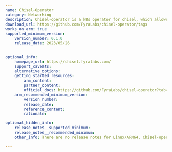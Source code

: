 ```yaml
---
name: Chisel-Operator
category: Networking
description: Chisel-operator is a k8s operator for chisel, which allows using Chisel as a LoadBalancer provider for the Kubernetes cluster.
download_url: https://github.com/FyraLabs/chisel-operator/tags
works_on_arm: true
supported_minimum_version:
    version_number: 0.1.0
    release_date: 2023/05/26


optional_info:
    homepage_url: https://chisel.fyralabs.com/
    support_caveats:
    alternative_options:
    getting_started_resources:
        arm_content:
        partner_content:
        official_docs: https://github.com/FyraLabs/chisel-operator?tab=readme-ov-file#cluster-installation
    arm_recommended_minimum_version:
        version_number:
        release_date:
        reference_content:
        rationale:

optional_hidden_info:
    release_notes__supported_minimum:
    release_notes__recommended_minimum:
    other_info: There are no release notes for Linux/ARM64. Chisel-operator can be installed on Neoverse N1 using kubectl from the first version available on GitHub, i.e. 0.1.0.

---
```

